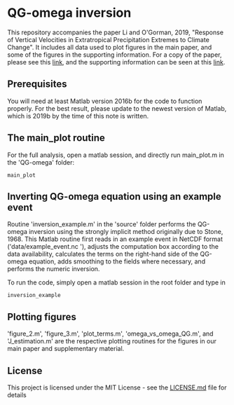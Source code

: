 # QG-omega inversion

This repository accompanies the paper Li and O'Gorman, 2019, "Response of Vertical Velocities in Extratropical Precipitation Extremes to Climate Change". It includes all data used to plot figures in the main paper, and some of the figures in the supporting information. For a copy of the paper, please see this [link](https://pog.mit.edu/src/li_omega_equation_precipitation_extremes_2019.pdf), and the supporting information can be seen at this [link](https://pog.mit.edu/src/li_omega_equation_precipitation_extremes_supp_2019.pdf). 

## Prerequisites

You will need at least Matlab version 2016b for the code to function properly. For the best result, please update to the newest version of Matlab, which is 2019b by the time of this note is written. 

## The main_plot routine

For the full analysis, open a matlab session, and directly run main_plot.m in the 'QG-omega' folder: 
```
main_plot
```

## Inverting QG-omega equation using an example event

Routine 'inversion_example.m' in the 'source' folder performs the QG-omega inversion using the strongly implicit method originally due to Stone, 1968. This Matlab routine first reads in an example event in NetCDF format ('data/example_event.nc '), adjusts the computation box according to the data availability, calculates the terms on the right-hand side of the QG-omega equation, adds smoothing to the fields where necessary, and performs the numeric inversion. 

To run the code, simply open a matlab session in the root folder and type in
```
inversion_example
```

## Plotting figures

'figure_2.m', 'figure_3.m', 'plot_terms.m', 'omega_vs_omega_QG.m', and 'J_estimation.m' are the respective plotting routines for the figures in our main paper and supplementary material. 

## License

This project is licensed under the MIT License - see the [LICENSE.md](LICENSE.md) file for details
